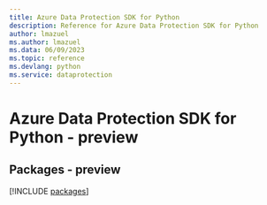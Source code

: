 ```yaml
---
title: Azure Data Protection SDK for Python
description: Reference for Azure Data Protection SDK for Python
author: lmazuel
ms.author: lmazuel
ms.data: 06/09/2023
ms.topic: reference
ms.devlang: python
ms.service: dataprotection
---
```

# Azure Data Protection SDK for Python - preview
## Packages - preview
[!INCLUDE [packages](data-protection-index.md)]
